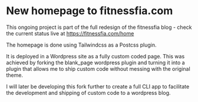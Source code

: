 # New homepage to fitnessfia.com

This ongoing project is part of the full redesign of the fitnessfia blog - check
the current status live at https://fitnessfia.com/home

The homepage is done using Tailwindcss as a Postcss plugin.

It is deployed in a Wordpress site as a fully custom coded page. This was
achieved by forking the blank_page wordpress plugin and turning it into a plugin
that allows me to ship custom code without messing with the original theme.

I will later be developing this fork further to create a full CLI app to
facilitate the development and shipping of custom code to a wordpress blog.
